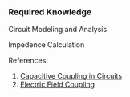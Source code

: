 ### Required Knowledge
Circuit Modeling and Analysis

Impedence Calculation

References:
1. [Capacitive Coupling in Circuits](https://www.youtube.com/watch?v=GhdJKa6WOW8)
2. [Electric Field Coupling](http://learnemc.com/electric-field-coupling)
